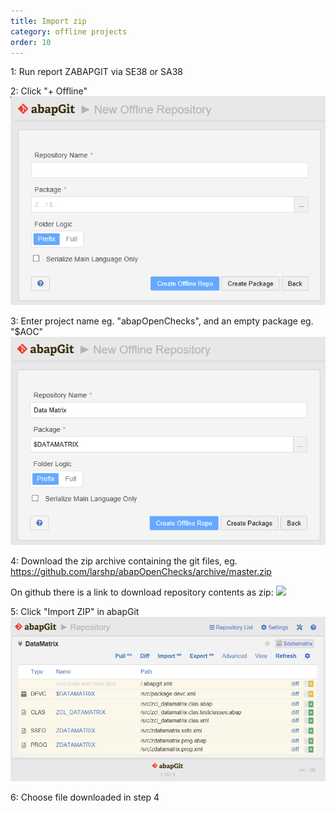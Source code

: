 ```yaml
---
title: Import zip
category: offline projects
order: 10
---
```


1: Run report ZABAPGIT via SE38 or SA38

2: Click "+ Offline"
![](img/offline1.png)

3: Enter project name eg. "abapOpenChecks", and an empty package eg. "$AOC"
![](img/offline2.png)

4: Download the zip archive containing the git files, eg. https://github.com/larshp/abapOpenChecks/archive/master.zip

On github there is a link to download repository contents as zip:
![](img/download_zip.png)

5: Click "Import ZIP" in abapGit
![](img/offline3.png)

6: Choose file downloaded in step 4

